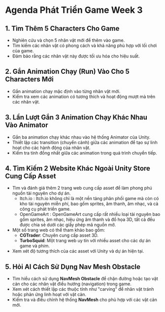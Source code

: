 # Agenda Phát Triển Game Week 3

## 1. Tìm Thêm 5 Characters Cho Game

- Nghiên cứu và chọn 5 nhân vật mới để thêm vào game.
- Tìm kiếm các nhân vật có phong cách và khả năng phù hợp với lối chơi của game.
- Đảm bảo rằng các nhân vật này được tối ưu hóa cho hiệu suất.

## 2. Gắn Animation Chạy (Run) Vào Cho 5 Characters Mới

- Gắn animation chạy mặc định vào từng nhân vật mới.
- Kiểm tra xem các animation có tương thích và hoạt động mượt mà trên các nhân vật.

## 3. Lần Lượt Gắn 3 Animation Chạy Khác Nhau Vào Animator

- Gắn ba animation chạy khác nhau vào hệ thống Animator của Unity.
- Thiết lập các transition (chuyển cảnh) giữa các animation để tạo sự linh hoạt cho các hành động của nhân vật.
- Kiểm tra tính đồng nhất giữa các animation trong quá trình chuyển tiếp.

## 4. Tìm Kiếm 2 Website Khác Ngoài Unity Store Cung Cấp Asset

- Tìm và đánh giá thêm 2 trang web cung cấp asset để làm phong phú nguồn tài nguyên cho dự án.
  + Itch.io : Itch.io không chỉ là một nền tảng phân phối game mà còn có kho tài nguyên miễn phí, bao gồm sprites, âm thanh, âm nhạc, và cả công cụ phát triển game.
  + OpenGameArt : OpenGameArt cung cấp rất nhiều loại tài nguyên bao gồm sprites, âm nhạc, hiệu ứng âm thanh và đồ họa 3D, tất cả đều được chia sẻ dưới các giấy phép mã nguồn mở.
- Một số trang web có thể tham khảo bao gồm:
  - **CGTrader**: Chuyên cung cấp asset 3D.
  - **TurboSquid**: Một trang web uy tín với nhiều asset cho các dự án game và phim.
- Xem xét độ tương thích của các asset với Unity và dự án hiện tại.

## 5. Hỏi AI Cách Sử Dụng Nav Mesh Obstacle

- Tìm hiểu cách sử dụng **NavMesh Obstacle** để chặn đường hoặc tạo vật cản cho các nhân vật điều hướng (navigation) trong game.
- Xem xét cách thiết lập các thuộc tính như "carving" để nhân vật tránh hoặc phản ứng linh hoạt với vật cản.
- Kiểm tra và điều chỉnh hệ thống **NavMesh** cho phù hợp với các vật cản mới.
